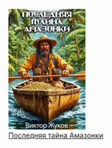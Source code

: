 ![](Последняя%20тайна%20Амазонки.jpg)  
[Последняя тайна Амазонки](Последняя%20тайна%20Амазонки.md)
